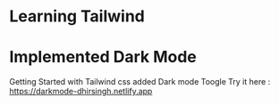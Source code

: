 # Learning Tailwind
# Implemented Dark Mode
Getting Started with Tailwind css  added Dark mode Toogle
Try it here :  https://darkmode-dhirsingh.netlify.app

